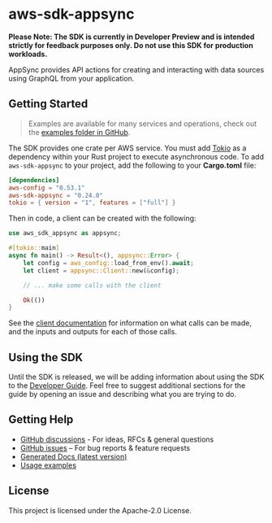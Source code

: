 # aws-sdk-appsync

**Please Note: The SDK is currently in Developer Preview and is intended strictly for
feedback purposes only. Do not use this SDK for production workloads.**

AppSync provides API actions for creating and interacting with data sources using GraphQL from your application.

## Getting Started

> Examples are available for many services and operations, check out the
> [examples folder in GitHub](https://github.com/awslabs/aws-sdk-rust/tree/main/examples).

The SDK provides one crate per AWS service. You must add [Tokio](https://crates.io/crates/tokio)
as a dependency within your Rust project to execute asynchronous code. To add `aws-sdk-appsync` to
your project, add the following to your **Cargo.toml** file:

```toml
[dependencies]
aws-config = "0.53.1"
aws-sdk-appsync = "0.24.0"
tokio = { version = "1", features = ["full"] }
```

Then in code, a client can be created with the following:

```rust
use aws_sdk_appsync as appsync;

#[tokio::main]
async fn main() -> Result<(), appsync::Error> {
    let config = aws_config::load_from_env().await;
    let client = appsync::Client::new(&config);

    // ... make some calls with the client

    Ok(())
}
```

See the [client documentation](https://docs.rs/aws-sdk-appsync/latest/aws_sdk_appsync/client/struct.Client.html)
for information on what calls can be made, and the inputs and outputs for each of those calls.

## Using the SDK

Until the SDK is released, we will be adding information about using the SDK to the
[Developer Guide](https://docs.aws.amazon.com/sdk-for-rust/latest/dg/welcome.html). Feel free to suggest
additional sections for the guide by opening an issue and describing what you are trying to do.

## Getting Help

* [GitHub discussions](https://github.com/awslabs/aws-sdk-rust/discussions) - For ideas, RFCs & general questions
* [GitHub issues](https://github.com/awslabs/aws-sdk-rust/issues/new/choose) – For bug reports & feature requests
* [Generated Docs (latest version)](https://awslabs.github.io/aws-sdk-rust/)
* [Usage examples](https://github.com/awslabs/aws-sdk-rust/tree/main/examples)

## License

This project is licensed under the Apache-2.0 License.


